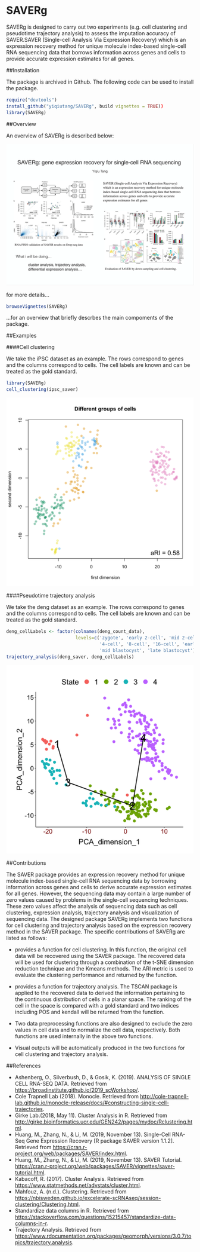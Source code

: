
# SAVERg

SAVERg is designed to carry out two experiments (e.g. cell clustering and pseudotime trajectory analysis) 
to assess the imputation accuracy of SAVER.SAVER (Single-cell Analysis Via Expression Recovery) which is an 
expression recovery method for unique molecule index-based single-cell RNA sequencing data that borrows 
information across genes and cells to provide accurate expression estimates for all genes.


##Installation

The package is archived in Github. The following code can be used to install the package.

```R
require("devtools")
install_github("yiqiutang/SAVERg", build vignettes = TRUE))
library(SAVERg)
```


##Overview

An overview of SAVERg is described below:

![](inst/extdata/figures/oneminpitch.png)

for more details...

```R
browseVignettes(SAVERg)
```
...for an overview that briefly descrbes the main compoments of the package.


##Examples

####Cell clustering

We take the iPSC dataset as an example. The rows correspond to genes and the columns correspond to cells. 
The cell labels are known and can be treated as the gold standard.

```R
library(SAVERg)
cell_clustering(ipsc_saver)
```

![](inst/extdata/figures/README-example-cell-clustering.png)

####Pseudotime trajectory analysis

We take the deng dataset as an example. The rows correspond to genes and the columns correspond to cells. 
The cell labels are known and can be treated as the gold standard.

```R
deng_cellLabels <- factor(colnames(deng_count_data),
                          levels=c('zygote', 'early 2-cell', 'mid 2-cell', 'late 2-cell',
                                   '4-cell', '8-cell', '16-cell', 'early blastocyst',
                                   'mid blastocyst', 'late blastocyst'))
trajectory_analysis(deng_saver, deng_cellLabels)
```

![](inst/extdata/figures/README-example-trajectory.png)


##Contributions

The SAVER package provides an expression recovery method for unique molecule index-based single-cell RNA sequencing data by borrowing information across genes and cells to derive accurate expression estimates for all genes. However, the sequencing data may contain a large number of zero values caused by problems in the single-cell sequencing techniques. These zero values affect the analysis of sequencing data such as cell clustering, expression analysis, trajectory analysis and visualization of sequencing data. The designed package SAVERg implements two functions for cell clustering and trajectory analysis based on the expression recovery method in the SAVER package. The specific contributions of SAVERg are listed as follows:

* provides a function for cell clustering. In this function, the original cell data will be recovered using the SAVER package. The recovered data will be used for clustering through a combination of the t-SNE dimension reduction technique and the Kmeans methods. The ARI metric is used to evaluate the clustering performance and returned by the function.

* provides a function for trajectory analysis. The TSCAN package is applied to the recovered data to derived the information pertaining to the continuous distribution of cells in a planar space. The ranking of the cell in the space is compared with a gold standard and two indices including POS and kendall will be returned from the function.

* Two data preprocessing functions are also designed to exclude the zero values in cell data and to normalize the cell data, respectively. Both functions are used internally in the above two functions.

* Visual outputs will be automatically produced in the two functions for cell clustering and trajectory analysis.

  
##References
* Ashenberg, O., Silverbush, D., & Gosik, K. (2019). ANALYSIS OF SINGLE CELL RNA-SEQ DATA. Retrieved from https://broadinstitute.github.io/2019_scWorkshop/.
* Cole Trapnell Lab (2018). Monocle. Retrieved from http://cole-trapnell-lab.github.io/monocle-release/docs/#constructing-single-cell-trajectories.
* Girke Lab.(2018, May 11). Cluster Analysis in R. Retrieved from 
http://girke.bioinformatics.ucr.edu/GEN242/pages/mydoc/Rclustering.html. 
* Huang, M., Zhang, N., & Li, M. (2019, November 13). Single-Cell RNA-Seq Gene Expression Recovery [R package SAVER version 1.1.2]. Retrieved from https://cran.r-project.org/web/packages/SAVER/index.html.
* Huang, M., Zhang, N., & Li, M. (2019, November 13). SAVER Tutorial. https://cran.r-project.org/web/packages/SAVER/vignettes/saver-tutorial.html.
* Kabacoff, R. (2017). Cluster Analysis. Retrieved from https://www.statmethods.net/advstats/cluster.html.
* Mahfouz, A. (n.d.). Clustering. Retrieved from https://nbisweden.github.io/excelerate-scRNAseq/session-clustering/Clustering.html.
* Standardize data columns in R. Retrieved from https://stackoverflow.com/questions/15215457/standardize-data-columns-in-r.
* Trajectory Analysis. Retrieved from https://www.rdocumentation.org/packages/geomorph/versions/3.0.7/topics/trajectory.analysis.
